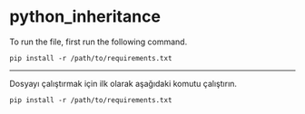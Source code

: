 # python_inheritance

To run the file, first run the following command.
```
pip install -r /path/to/requirements.txt
```
***
Dosyayı çalıştırmak için ilk olarak aşağıdaki komutu çalıştırın.
```
pip install -r /path/to/requirements.txt
```
